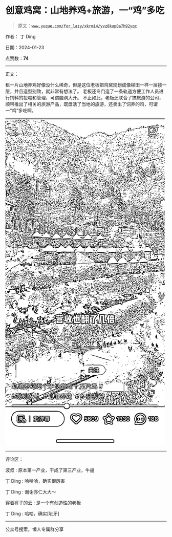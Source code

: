 # 创意鸡窝：山地养鸡+旅游，一“鸡”多吃

> 原文：[`www.yuque.com/for_lazy/xkrm14/yvz8kup0a7h92yqc`](https://www.yuque.com/for_lazy/xkrm14/yvz8kup0a7h92yqc)

作者： 丁 Ding

日期：2024-01-23

点赞数：**74**

* * *

正文：

租一片山地养鸡好像没什么稀奇，但是这位老板把鸡窝规划成像梯田一样一层接一层，并且造型别致，就非常有想法了。
老板还专门造了一条轨道方便工作人员进行饲料的投喂和管理，可谓脑洞大开。
不止如此，老板还联合了搞旅游的公司，顺带推出了相关的旅游产品，既盘活了当地的旅游，还卖出了饲养的鸡，可谓一“鸡”多吃啊。

![](img/0ffb5cb79f366ff0ff702f09861e1746.png)

* * *

评论区：

波叔 : 原本第一产业，干成了第三产业，牛逼

丁 Ding : 哈哈哈，确实很厉害

丁 Ding : 谢谢亦仁大大～

穿着裤子的云 : 是一个有创造性的老板

丁 Ding : 哈哈，确实[呲牙]

* * *

公众号搜索，懒人专属群分享